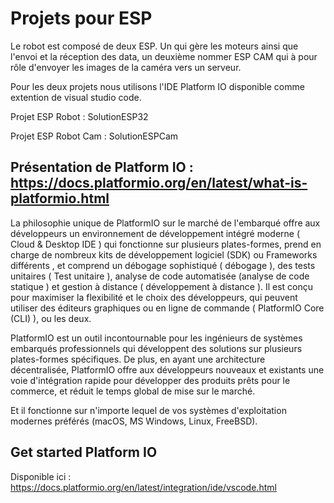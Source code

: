# Projets pour ESP

Le robot est composé de deux ESP. Un qui gère les moteurs ainsi que l'envoi et la réception des data, un deuxième nommer ESP CAM qui à pour rôle d'envoyer les images de la caméra vers un serveur. 

Pour les deux projets nous utilisons l'IDE Platform IO disponible comme extention de visual studio code. 

Projet ESP Robot : SolutionESP32

Projet ESP Robot Cam : SolutionESPCam

## Présentation de Platform IO : https://docs.platformio.org/en/latest/what-is-platformio.html

La philosophie unique de PlatformIO sur le marché de l'embarqué offre aux développeurs un environnement de développement intégré moderne ( Cloud & Desktop IDE ) qui fonctionne sur plusieurs plates-formes, prend en charge de nombreux kits de développement logiciel (SDK) ou Frameworks différents , et comprend un débogage sophistiqué ( débogage ), des tests unitaires ( Test unitaire ), analyse de code automatisée (analyse de code statique ) et gestion à distance ( développement à distance ). Il est conçu pour maximiser la flexibilité et le choix des développeurs, qui peuvent utiliser des éditeurs graphiques ou en ligne de commande ( PlatformIO Core (CLI) ), ou les deux.

PlatformIO est un outil incontournable pour les ingénieurs de systèmes embarqués professionnels qui développent des solutions sur plusieurs plates-formes spécifiques. De plus, en ayant une architecture décentralisée, PlatformIO offre aux développeurs nouveaux et existants une voie d'intégration rapide pour développer des produits prêts pour le commerce, et réduit le temps global de mise sur le marché.

Et il fonctionne sur n'importe lequel de vos systèmes d'exploitation modernes préférés (macOS, MS Windows, Linux, FreeBSD).

## Get started Platform IO

Disponible ici : https://docs.platformio.org/en/latest/integration/ide/vscode.html
